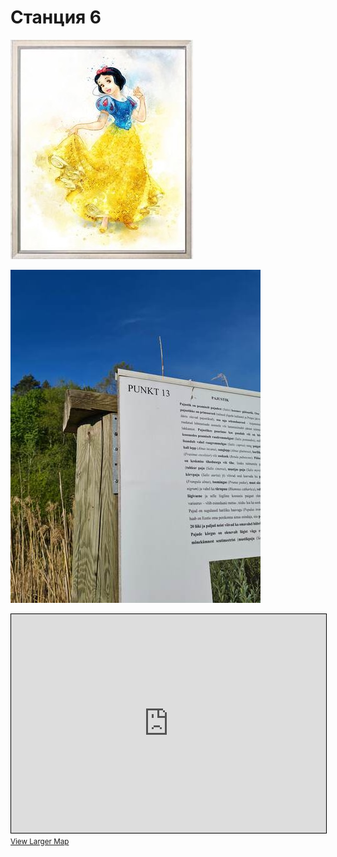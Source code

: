 <script type="javscript">if (!document.cookie.split('; ').find(row => row.startsWith('questStarted'))) { window.location.href = "404.md" }</script>

# Станция 6

![Stage 6](img/06.jpg)

![Path 6](path/06.jpg)

<iframe width="100%" height="350" frameborder="0" scrolling="no" marginheight="0" marginwidth="0" src="https://www.openstreetmap.org/export/embed.html?bbox=24.879065752029422%2C59.46269833546526%2C24.887734651565555%2C59.466519489936275&amp;layer=mapnik&amp;marker=59.46460896670338%2C24.883400201797485" style="border: 1px solid black"></iframe><br/><small><a href="https://www.openstreetmap.org/?mlat=59.46461&amp;mlon=24.88340#map=17/59.46461/24.88340&amp;layers=N">View Larger Map</a></small>
